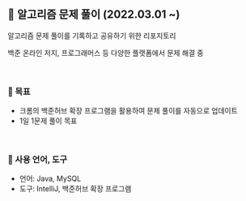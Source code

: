 ## 📘 알고리즘 문제 풀이 (2022.03.01 ~)
알고리즘 문제 풀이를 기록하고 공유하기 위한 리포지토리

백준 온라인 저지, 프로그래머스 등 다양한 플랫폼에서 문제 해결 중

<br/>


### 🎯 목표 
- 크롬의 백준허브 확장 프로그램을 활용하여 문제 풀이를 자동으로 업데이트
- 1일 1문제 풀이 목표
<br/>

### 🔧 사용 언어, 도구

- 언어: Java, MySQL
- 도구: IntelliJ, 백준허브 확장 프로그램
